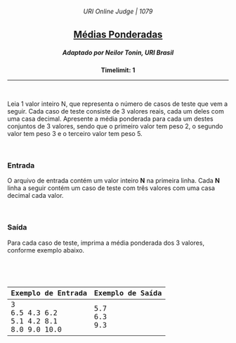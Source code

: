 <h6 align="center">URI Online Judge | 1079</h6>
<h2 align="center">
  <a href="https://www.urionlinejudge.com.br/judge/pt/problems/view/1079">
    Médias Ponderadas
  </a>
</h2>
<h5 align="center">Adaptado por Neilor Tonin, URI  Brasil</h5>
<p align="center"><b>Timelimit: 1</b></p>
<hr>
<br>
<p>
  Leia 1 valor inteiro N, que representa o número de casos de teste que vem a seguir. Cada caso de teste consiste de 3 valores reais, cada um deles com uma casa decimal. Apresente a média ponderada para cada um destes conjuntos de 3 valores, sendo que o primeiro valor tem peso 2, o segundo valor tem peso 3 e o terceiro valor tem peso 5.
</p>
<br>
<h3>Entrada</h3>
<p>
  O arquivo de entrada contém um valor inteiro <b>N</b> na primeira linha. Cada <b>N</b> linha a seguir contém um caso de teste com três valores com uma casa decimal cada valor.
</p>
<br>
<h3>Saída</h3>
<p>
  Para cada caso de teste, imprima a média ponderada dos 3 valores, conforme exemplo abaixo.
</p>
<br>
<code>
  <table width="100%">
    <thead>
      <th>Exemplo de Entrada</th>
      <th>Exemplo de Saída</th>
    </thead>
    <tbody>
      <tr>
        <td>
          3<br>
          6.5 4.3 6.2<br>
          5.1 4.2 8.1<br>
          8.0 9.0 10.0
        </td>
        <td>
          5.7<br>
          6.3<br>
          9.3
        </td>
      </tr>
    </tbody>
  </table>
</code>